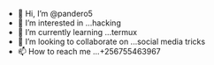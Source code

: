 - 👋 Hi, I’m @pandero5
- 👀 I’m interested in ...hacking
- 🌱 I’m currently learning ...termux
- 💞️ I’m looking to collaborate on ...social media tricks
- 📫 How to reach me ...+256755463967

<!---
pandero5/pandero5 is a ✨ special ✨ repository because its `README.md` (this file) appears on your GitHub profile.
You can click the Preview link to take a look at your changes.
--->
